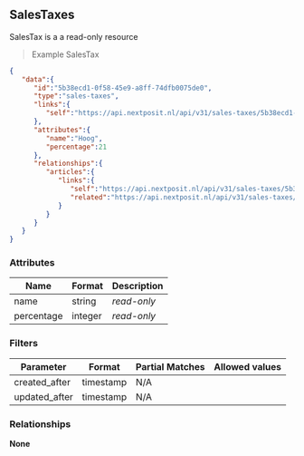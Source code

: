 ## SalesTaxes

SalesTax is a a read-only resource

> Example SalesTax

```json
{
   "data":{
      "id":"5b38ecd1-0f58-45e9-a8ff-74dfb0075de0",
      "type":"sales-taxes",
      "links":{
         "self":"https://api.nextposit.nl/api/v31/sales-taxes/5b38ecd1-0f58-45e9-a8ff-74dfb0075de0"
      },
      "attributes":{
         "name":"Hoog",
         "percentage":21
      },
      "relationships":{
         "articles":{
            "links":{
               "self":"https://api.nextposit.nl/api/v31/sales-taxes/5b38ecd1-0f58-45e9-a8ff-74dfb0075de0/relationships/articles",
               "related":"https://api.nextposit.nl/api/v31/sales-taxes/5b38ecd1-0f58-45e9-a8ff-74dfb0075de0/articles"
            }
         }
      }
   }
}

```

### Attributes

| Name                        | Format    |  Description        |
| --------------------------- | --------- | ------------------- |
| name                        | string    | *read-only*
| percentage                  | integer   | *read-only*

### Filters

| Parameter                   | Format    |  Partial Matches    |  Allowed values  |
| --------------------------- | --------- | ------------------- | ---------------- |
| created_after               | timestamp |  N/A                |                  |
| updated_after               | timestamp |  N/A                |                  |

### Relationships

**None**